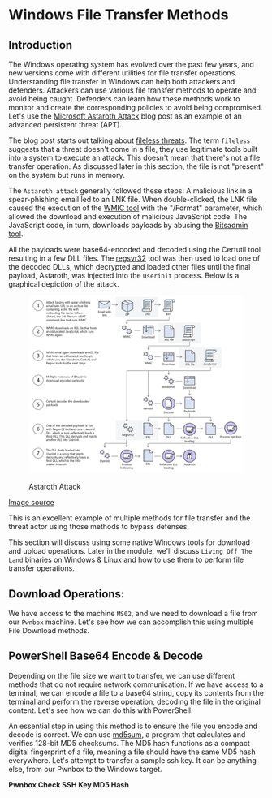 # Windows File Transfer Methods

## Introduction

The Windows operating system has evolved over the past few years, and new versions come with different utilities for file transfer operations. Understanding file transfer in Windows can help both attackers and defenders. Attackers can use various file transfer methods to operate and avoid being caught. Defenders can learn how these methods work to monitor and create the corresponding policies to avoid being compromised. Let's use the [Microsoft Astaroth Attack](https://www.microsoft.com/security/blog/2019/07/08/dismantling-a-fileless-campaign-microsoft-defender-atp-next-gen-protection-exposes-astaroth-attack/) blog post as an example of an advanced persistent threat (APT).

The blog post starts out talking about [fileless threats](https://www.microsoft.com/en-us/security/blog/2018/01/24/now-you-see-me-exposing-fileless-malware/). The term `fileless` suggests that a threat doesn't come in a file, they use legitimate tools built into a system to execute an attack. This doesn't mean that there's not a file transfer operation. As discussed later in this section, the file is not "present" on the system but runs in memory.

The `Astaroth attack` generally followed these steps: A malicious link in a spear-phishing email led to an LNK file. When double-clicked, the LNK file caused the execution of the [WMIC tool](https://docs.microsoft.com/en-us/windows/win32/wmisdk/wmic) with the "/Format" parameter, which allowed the download and execution of malicious JavaScript code. The JavaScript code, in turn, downloads payloads by abusing the [Bitsadmin tool](https://docs.microsoft.com/en-us/windows/win32/bits/bitsadmin-tool).

All the payloads were base64-encoded and decoded using the Certutil tool resulting in a few DLL files. The [regsvr32](https://docs.microsoft.com/en-us/windows-server/administration/windows-commands/regsvr32) tool was then used to load one of the decoded DLLs, which decrypted and loaded other files until the final payload, Astaroth, was injected into the `Userinit` process. Below is a graphical depiction of the attack.

<figure><img src="../../../../.gitbook/assets/image (93).png" alt=""><figcaption><p>Astaroth Attack</p></figcaption></figure>

[Image source](https://www.microsoft.com/security/blog/wp-content/uploads/2019/08/fig1a-astaroth-attack-chain.png)

This is an excellent example of multiple methods for file transfer and the threat actor using those methods to bypass defenses.

This section will discuss using some native Windows tools for download and upload operations. Later in the module, we'll discuss `Living Off The Land` binaries on Windows & Linux and how to use them to perform file transfer operations.

## Download Operations:

We have access to the machine `MS02`, and we need to download a file from our `Pwnbox` machine. Let's see how we can accomplish this using multiple File Download methods.

## PowerShell Base64 Encode & Decode

Depending on the file size we want to transfer, we can use different methods that do not require network communication. If we have access to a terminal, we can encode a file to a base64 string, copy its contents from the terminal and perform the reverse operation, decoding the file in the original content. Let's see how we can do this with PowerShell.

An essential step in using this method is to ensure the file you encode and decode is correct. We can use [md5sum](https://man7.org/linux/man-pages/man1/md5sum.1.html), a program that calculates and verifies 128-bit MD5 checksums. The MD5 hash functions as a compact digital fingerprint of a file, meaning a file should have the same MD5 hash everywhere. Let's attempt to transfer a sample ssh key. It can be anything else, from our Pwnbox to the Windows target.

**Pwnbox Check SSH Key MD5 Hash**
